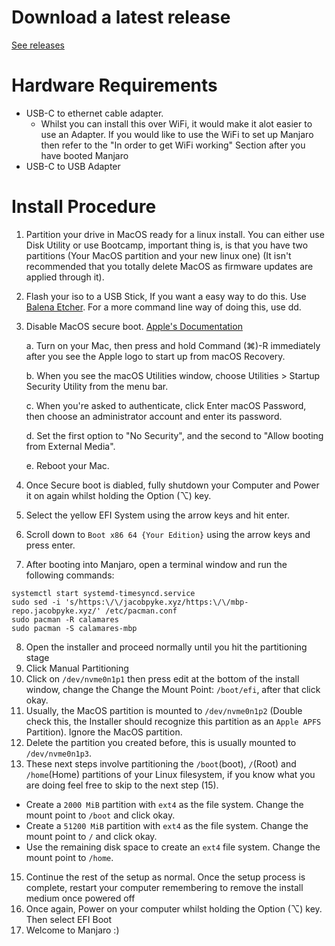 # Download a latest release

[See releases](https://github.com/JPyke3/mbp-manjaro/releases)

# Hardware Requirements

* USB-C to ethernet cable adapter.
  * Whilst you can install this over WiFi, it would make it alot easier to use an Adapter. If you would like to use the WiFi to set up Manjaro then refer to the "In order to get WiFi working" Section after you have booted Manjaro
* USB-C to USB Adapter

# Install Procedure

1. Partition your drive in MacOS ready for a linux install. You can either use Disk Utility or use Bootcamp, important thing is, is that you have two partitions (Your MacOS partition and your new linux one) (It isn't recommended that you totally delete MacOS as firmware updates are applied through it).
2. Flash your iso to a USB Stick, If you want a easy way to do this. Use [Balena Etcher](https://www.balena.io/etcher/). For a more command line way of doing this, use dd.
3. Disable MacOS secure boot. [Apple's Documentation](https://support.apple.com/en-au/HT208330)

   a. Turn on your Mac, then press and hold Command (⌘)-R immediately after you see the Apple logo to start up from macOS Recovery.  
  
   b. When you see the macOS Utilities window, choose Utilities > Startup Security Utility from the menu bar.
  
   c. When you're asked to authenticate, click Enter macOS Password, then choose an administrator account and enter its password.
  
   d. Set the first option to "No Security", and the second to "Allow booting from External Media".
  
   e. Reboot your Mac.
  
4. Once Secure boot is diabled, fully shutdown your Computer and Power it on again whilst holding the Option (⌥) key.
5. Select the yellow EFI System using the arrow keys and hit enter.
6. Scroll down to `Boot x86 64 {Your Edition}` using the arrow keys and press enter.
7. After booting into Manjaro, open a terminal window and run the following commands:

```
systemctl start systemd-timesyncd.service
sudo sed -i 's/https:\/\/jacobpyke.xyz/https:\/\/mbp-repo.jacobpyke.xyz/' /etc/pacman.conf
sudo pacman -R calamares
sudo pacman -S calamares-mbp
```

8. Open the installer and proceed normally until you hit the partitioning stage
9. Click Manual Partitioning
10. Click on `/dev/nvme0n1p1` then press edit at the bottom of the install window, change the Change the Mount Point: `/boot/efi`, after that click okay.
11. Usually, the MacOS partition is mounted to `/dev/nvme0n1p2` (Double check this, the Installer should recognize this partition as an `Apple APFS` Partition). Ignore the MacOS partition.
12. Delete the partition you created before, this is usually mounted to `/dev/nvme0n1p3`.
13. These next steps involve partitioning the `/boot`(boot), `/`(Root) and `/home`(Home) partitions of your Linux filesystem, if you know what you are doing feel free to skip to the next step (15).

  - Create a `2000 MiB` partition with `ext4` as the file system. Change the mount point to `/boot` and click okay.
  - Create a `51200 MiB` partition with `ext4` as the file system. Change the mount point to `/` and click okay.
  - Use the remaining disk space to create an `ext4` file system. Change the mount point to `/home`.
    
15. Continue the rest of the setup as normal. Once the setup process is complete, restart your computer remembering to remove the install medium once powered off
16. Once again, Power on your computer whilst holding the Option (⌥) key. Then select EFI Boot
17. Welcome to Manjaro :)